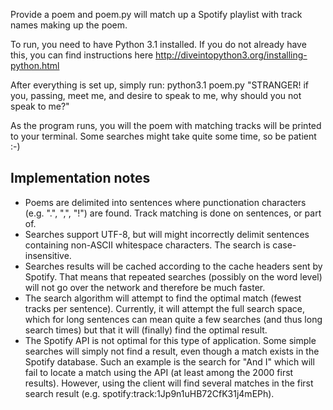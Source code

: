 Provide a poem and poem.py will match up a Spotify playlist with track names making up the poem. 

To run, you need to have Python 3.1 installed. If you do not already have this, you can find instructions here http://diveintopython3.org/installing-python.html

After everything is set up, simply run:
python3.1 poem.py "STRANGER! if you, passing, meet me, and desire to speak to me, why should you not speak to me?"

As the program runs, you will the poem with matching tracks will be printed to your terminal. Some searches might take quite some time, so be patient :-)

## Implementation notes
* Poems are delimited into sentences where punctionation characters (e.g. ".", ",", "!") are found. Track matching is done on sentences, or part of.
* Searches support UTF-8, but will might incorrectly delimit sentences containing non-ASCII whitespace characters. The search is case-insensitive. 
* Searches results will be cached according to the cache headers sent by Spotify. That means that repeated searches (possibly on the word level) will not go over the network and therefore be much faster.
* The search algorithm will attempt to find the optimal match (fewest tracks per sentence). Currently, it will attempt the full search space, which for long sentences can mean quite a few searches (and thus long search times) but that it will (finally) find the optimal result. 
* The Spotify API is not optimal for this type of application. Some simple searches will simply not find a result, even though a match exists in the Spotify database. Such an example is the search for "And I" which will fail to locate a match using the API (at least among the 2000 first results). However, using the client will find several matches in the first search result (e.g. spotify:track:1Jp9n1uHB72CfK31j4mEPh).